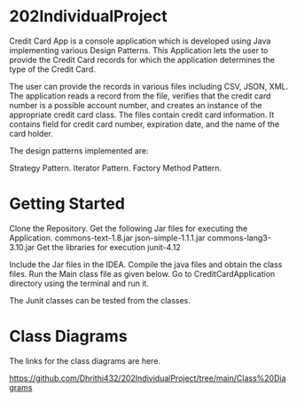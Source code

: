 # 202IndividualProject

Credit Card App is a console application which is developed using Java implementing various Design Patterns. This Application lets the user to provide the Credit Card records for which the application determines the type of the Credit Card.

The user can provide the records in various files including CSV, JSON, XML. The application reads a record from the file, verifies that the credit card number is a possible account number, and creates an instance of the appropriate credit card class. The files contain credit card information. It contains field for credit card number, expiration date, and the name of the card holder.

The design patterns implemented are:

Strategy Pattern.
Iterator Pattern.
Factory Method Pattern.

# Getting Started
Clone the Repository.
Get the following Jar files for executing the Application.
commons-text-1.8.jar
json-simple-1.1.1.jar
commons-lang3-3.10.jar
Get the libraries for execution
junit-4.12

Include the Jar files in the IDEA.
Compile the java files and obtain the class files.
Run the Main class file as given below.
Go to CreditCardApplication directory using the terminal and run it.

The Junit classes can be tested from the classes.

# Class Diagrams
The links for the class diagrams are here.

https://github.com/Dhrithi432/202IndividualProject/tree/main/Class%20Diagrams
